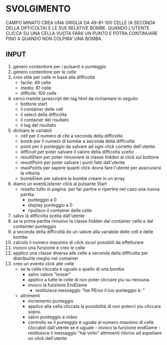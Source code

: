# SVOLGIMENTO
CAMPO MINATO
CREA UNA GRIGLIA DA 49-81-100 CELLE (A SECONDA DELLA DIFFICOLTA) E LE SUE RELATIVE BOMBE.
QUANDO L'UTENTE CLICCA SU UNA CELLA VUOTA FARA UN PUNTO E POTRA CONTINUARE FINO A QUANDO NON COLPIRA' UNA BOMBA.


## INPUT
1. genero contenitore per i pulsanti e punteggio
2. genero contenitore per le celle
3. creo stile per celle in base alla difficoltà
    - facile:    49 celle
    - medio:     81 celle
    - difficile: 100 celle
4. cerco tramite javascript dei tag html da richiamare in seguito
    - bottone start
    - il container delle cell
    - il select della difficolta
    - il container del risultato
    - il tag del risultato
5. dichiaro le variabili
    - cell per il numero di clle a seconda della difficoltà
    - bomb per il numero di bombe a seconda della difficoltà
    - point per il punteggio da salvare ad ogni click corretto dell'utente.
    - difficult per poter salvare il valore della difficolta scelto
    - resultElem per poter rimuovere la classe hidden al click sul bottone
    - resultPoint per poter salvare i punti fatti dall'utente
    - maxPoints per sapere quanti click dovra fare l'utente per assicurarsi la vittoria
    - bombElem per salvare le bombe creare in un array
6. diamo un eventListener click al pulsante Start
    - resetto tutto in pagina. per far partire o ripertire nel caso una nuova partita.
        -   punteggio a 0
        -   display punteggio a 0
        -   ripulisco il container delle celle
7. salvo la difficolta scelta dall'utente
8. se la prima partita rimuovo la classe hidden dal container celle e dal containter punteggio
9. a seconda della difficoltà do un valore alla variabile delle cell e delle bombe
10. calcolo il numero massimo di click sicuri possibili da effetturare
11. invoco una funzione e creo le celle
12. applico una classe diversa alle celle a seconda della difficolta per distribuirle meglio nel container
13. creo un evento click alle celle
    - se la cella cliccata è uguale a quello di una bomba
        - salvo valore "looser"
        - applico a tutte le celle di non poter cliccare piu su nessuna.
        - invoco la funzione EndGame
            - restituisce messaggio "hai PErso il tuo punteggio è: "
    - altrimenti
        - incremento punteggio
        - applico alla cella cliccata la possibilità di non poterci piu cliccare sopra.
        - salvo punteggio a video
        - controllo se il punteggio è uguale al numero massimo di celle cliccabili dall'utente
            se è uguale
                - invoco la funzione endGame
                    - restituisce il messaggio "hai vinto"
            altrimenti ritorno ad aspettare un click dell'utente
            